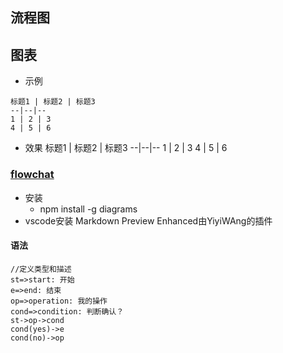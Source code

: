 ## 流程图

## 图表
- 示例
```
标题1 | 标题2 | 标题3 
--|--|--
1 | 2 | 3
4 | 5 | 6
```
- 效果
标题1 | 标题2 | 标题3 
--|--|--
1 | 2 | 3
4 | 5 | 6
### [flowchat](https://github.com/adrai/flowchart.js)
- 安装
  - npm install -g diagrams
- vscode安装 Markdown Preview Enhanced由YiyiWAng的插件
#### 语法


```flow
//定义类型和描述
st=>start: 开始
e=>end: 结束
op=>operation: 我的操作
cond=>condition: 判断确认？
st->op->cond
cond(yes)->e
cond(no)->op
```